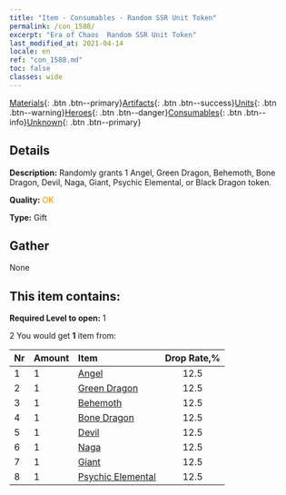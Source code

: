 ```yaml
---
title: "Item - Consumables - Random SSR Unit Token"
permalink: /con_1588/
excerpt: "Era of Chaos  Random SSR Unit Token"
last_modified_at: 2021-04-14
locale: en
ref: "con_1588.md"
toc: false
classes: wide
---
```

 [Materials](/Items/){: .btn .btn--primary}[Artifacts](/Items/Artifacts/){: .btn .btn--success}[Units](/Items/Units/){: .btn .btn--warning}[Heroes](/Items/Heroes/){: .btn .btn--danger}[Consumables](/Items/Consumables/){: .btn .btn--info}[Unknown](/Items/Unknown/){: .btn .btn--primary}

## Details
 **Description:** Randomly grants 1 Angel, Green Dragon, Behemoth, Bone Dragon, Devil, Naga, Giant, Psychic Elemental, or Black Dragon token.

 **Quality:** <span style="color: #FF8C00">OK</span>

 **Type:** Gift

## Gather

  None

## This item contains:

 **Required Level to open:** 1

 2 You would get **1** item  from:

  | Nr | Amount |     Item    | Drop Rate,% |
  |:---|:-------|:------------|:---------:|
  | 1 | 1 | [Angel](/Items/unt_196/) | 12.5 | 
  | 2 | 1 | [Green Dragon](/Items/unt_205/) | 12.5 | 
  | 3 | 1 | [Behemoth](/Items/unt_223/) | 12.5 | 
  | 4 | 1 | [Bone Dragon](/Items/unt_214/) | 12.5 | 
  | 5 | 1 | [Devil](/Items/unt_232/) | 12.5 | 
  | 6 | 1 | [Naga](/Items/unt_240/) | 12.5 | 
  | 7 | 1 | [Giant ](/Items/unt_241/) | 12.5 | 
  | 8 | 1 | [Psychic Elemental](/Items/unt_267/) | 12.5 | 

